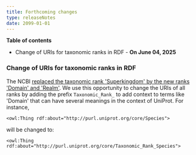 ```yaml
---
title: Forthcoming changes
type: releaseNotes
date: 2099-01-01
---
```



**Table of contents**

   * Change of URIs for taxonomic ranks in RDF - **On June 04, 2025**

### Change of URIs for taxonomic ranks in RDF

The NCBI [replaced the taxonomic rank 'Superkingdom' by the new ranks 'Domain' and 'Realm'](https://ncbiinsights.ncbi.nlm.nih.gov/2025/02/27/new-ranks-ncbi-taxonomy/). We use this opportunity to change the URIs of all ranks by adding the prefix ```Taxonomic_Rank_``` to add context to terms like 'Domain' that can have several meanings in the context of UniProt. For instance,

```<owl:Thing rdf:about="http://purl.uniprot.org/core/Species">```

will be changed to:

```<owl:Thing rdf:about="http://purl.uniprot.org/core/Taxonomic_Rank_Species">```
